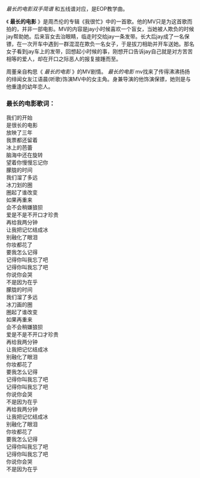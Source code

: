 

_最长的电影双手简谱_ 和五线谱对应，是EOP教学曲。

《 **最长的电影**
》是周杰伦的专辑《我很忙》中的一首歌。他的MV只是为这首歌而拍的，并非一部电影。MV的内容是jay小时候喜欢一个盲女，当她被人欺负的时候jay帮助她。后来盲女去治眼睛，临走时交给jay一条发带。长大后jay成了一名保镖，在一次开车中遇到一群混混在欺负一名女子，于是拔刀相助并开车送她。那名女子看到jay车上的发带，回想起小时候的事，刚想开口告诉jay自己就是对方苦苦相等的爱人，却在开口之际恶人的报复接踵而至。

周董亲自构思《 _最长的电影_ 》的MV剧情。 _最长的电影_
mv找来了传得沸沸扬扬的绯闻女友江语晨(听歌)饰演MV中的女主角。身兼导演的他饰演保镖，她则是与他重逢的幼年恋人。

### 最长的电影歌词：

我们的开始  
是很长的电影  
放映了三年  
我票都还留着  
冰上的芭蕾  
脑海中还在旋转  
望着你慢慢忘记你  
朦胧的时间  
我们溜了多远  
冰刀划的圈  
圈起了谁改变  
如果再重来  
会不会稍嫌狼狈  
爱是不是不开口才珍贵  
再给我两分钟  
让我把记忆结成冰  
别融化了眼泪  
你妆都花了  
要我怎么记得  
记得你叫我忘了吧  
记得你叫我忘了吧  
你说你会哭  
不是因为在乎  
朦胧的时间  
我们溜了多远  
冰刀画的圈  
圈起了谁改变  
如果再重来  
会不会稍嫌狼狈  
爱是不是不开口才珍贵  
再给我两分钟  
让我把记忆结成冰  
别融化了眼泪  
你妆都花了  
要我怎么记得  
记得你叫我忘了吧  
记得你叫我忘了吧  
你说你会哭  
不是因为在乎  
再给我两分钟  
让我把记忆结成冰  
别融化了眼泪  
你妆都花了  
要我怎么记得  
记得你叫我忘了吧  
记得你叫我忘了吧  
你说你会哭  
不是因为在乎

